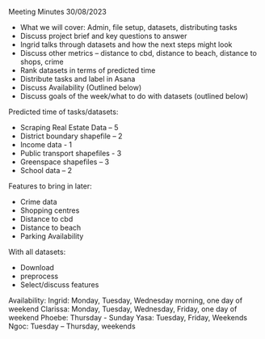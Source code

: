 Meeting Minutes 30/08/2023
-	What we will cover: Admin, file setup, datasets, distributing tasks
-	Discuss project brief and key questions to answer
-	Ingrid talks through datasets and how the next steps might look
-	Discuss other metrics – distance to cbd, distance to beach, distance to shops, crime 
-	Rank datasets in terms of predicted time
-   Distribute tasks and label in Asana
-	Discuss Availability (Outlined below)
-   Discuss goals of the week/what to do with datasets (outlined below)


Predicted time of tasks/datasets: 
-	Scraping Real Estate Data – 5
-	District boundary shapefile – 2
-	Income data - 1
-	Public transport shapefiles - 3
-	Greenspace shapefiles – 3
-	School data – 2



Features to bring in later:
-	Crime data
-	Shopping centres
-	Distance to cbd
-	Distance to beach 
-   Parking Availability

With all datasets:
-	Download
-	preprocess
-	Select/discuss features

Availability:
Ingrid: Monday, Tuesday, Wednesday morning, one day of weekend
Clarissa: Monday, Tuesday, Wednesday, Friday, one day of weekend
Phoebe: Thursday - Sunday
Yasa: Tuesday, Friday, Weekends
Ngoc: Tuesday – Thursday, weekends
